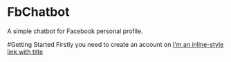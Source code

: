 # FbChatbot
A simple chatbot for Facebook personal profile.

#Getting Started
Firstly you need to create an account on [I'm an inline-style link with title](https://dialogflow.com "Dialogflow")
